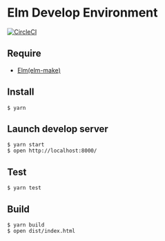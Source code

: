 # Elm Develop Environment

[![CircleCI](https://circleci.com/gh/ababup1192/elm-dev-env.svg?style=svg)](https://circleci.com/gh/ababup1192/elm-dev-env)

## Require

- [Elm(elm-make)](https://guide.elm-lang.org/install.html)

## Install

```shell
$ yarn
```

## Launch develop server

```shell
$ yarn start
$ open http://localhost:8000/
```

## Test

```shell
$ yarn test
```

## Build

```shell
$ yarn build
$ open dist/index.html
```
